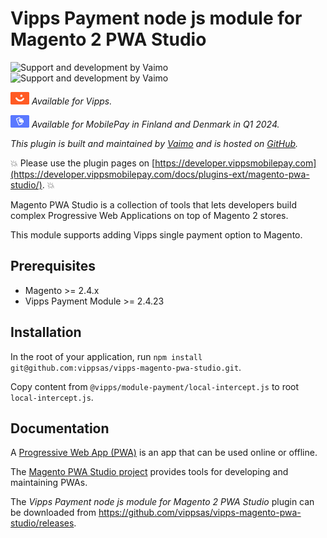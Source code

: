 <!-- START_METADATA
---
title: Vipps Payment node js module for Magento 2 PWA Studio
sidebar_label: Payment node js module for Magento 2 PWA Studio
sidebar_position: 1
hide_table_of_contents: true
pagination_next: null
pagination_prev: null
---
END_METADATA -->

# Vipps Payment node js module for Magento 2 PWA Studio

![Support and development by Vaimo ](./docs/images/vaimo.svg#gh-light-mode-only)![Support and development by Vaimo](./docs/images/vaimo_dark.svg#gh-dark-mode-only)

![Vipps](./docs/images/vipps.png) *Available for Vipps.*

![MobilePay](./docs/images/mp.png) *Available for MobilePay in Finland and Denmark in Q1 2024.*

*This plugin is built and maintained by [Vaimo](https://www.vaimo.com/) and is hosted on [GitHub](https://github.com/vippsas/vipps-magento-pwa-studio).*

<!-- START_COMMENT -->
💥 Please use the plugin pages on [https://developer.vippsmobilepay.com](https://developer.vippsmobilepay.com/docs/plugins-ext/magento-pwa-studio/). 💥
<!-- END_COMMENT -->

Magento PWA Studio is a collection of tools that lets developers build complex Progressive Web Applications on top of Magento 2 stores.

This module supports adding Vipps single payment option to Magento.

## Prerequisites

* Magento >= 2.4.x
* Vipps Payment Module >= 2.4.23

## Installation

In the root of your application, run `npm install git@github.com:vippsas/vipps-magento-pwa-studio.git`.

Copy content from `@vipps/module-payment/local-intercept.js` to root `local-intercept.js`.

## Documentation

A [Progressive Web App (PWA)](https://devdocs.magento.com/guides/v2.4/pwa/) is an app that can be used online or offline.

The [Magento PWA Studio project](https://developer.adobe.com/commerce/pwa-studio/) provides tools for developing and maintaining PWAs.

The *Vipps Payment node js module for Magento 2 PWA Studio* plugin can be downloaded from <https://github.com/vippsas/vipps-magento-pwa-studio/releases>.
